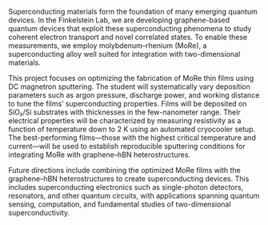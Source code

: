 Superconducting materials form the foundation of many emerging quantum devices. In the Finkelstein Lab, we are developing graphene-based quantum devices that exploit these superconducting phenomena to study coherent electron transport and novel correlated states. To enable these measurements, we employ molybdenum–rhenium (MoRe), a superconducting alloy well suited for integration with two-dimensional materials.

This project focuses on optimizing the fabrication of MoRe thin films using DC magnetron sputtering. The student will systematically vary deposition parameters such as argon pressure, discharge power, and working distance to tune the films’ superconducting properties. Films will be deposited on SiO₂/Si substrates with thicknesses in the few-nanometer range. Their electrical properties will be characterized by measuring resistivity as a function of temperature down to 2 K using an automated cryocooler setup. The best-performing films—those with the highest critical temperature and current—will be used to establish reproducible sputtering conditions for integrating MoRe with graphene–hBN heterostructures.

Future directions include combining the optimized MoRe films with the graphene–hBN heterostructures to create superconducting devices. This includes superconducting electronics such as single-photon detectors, resonators, and other quantum circuits, with applications spanning quantum sensing, computation, and fundamental studies of two-dimensional superconductivity.

